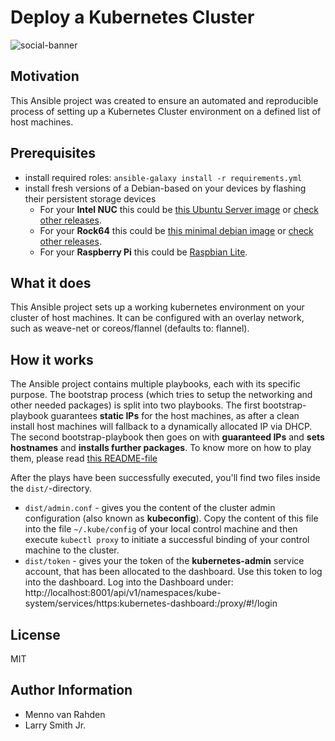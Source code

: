 # Deploy a Kubernetes Cluster

![social-banner](https://github.com/mvrahden/openclusters/raw/22133c21f7b10a46d4555dd21455f9932b34d00e/images/social-preview-color.png)

## Motivation

This Ansible project was created to ensure an automated and reproducible process of setting up a Kubernetes Cluster environment on a defined list of host machines.

## Prerequisites

- install required roles: `ansible-galaxy install -r requirements.yml`
- install fresh versions of a Debian-based on your devices by flashing their persistent storage devices
  - For your **Intel NUC** this could be [this Ubuntu Server image](http://cdimage.ubuntu.com/ubuntu/releases/19.04/release/ubuntu-19.04-server-amd64.iso) or [check other releases](https://ubuntu.com/download/server).
  - For your **Rock64** this could be [this minimal debian image](https://github.com/ayufan-rock64/linux-build/releases/download/0.8.3/stretch-minimal-rock64-0.8.3-1141-arm64.img.xz) or [check other releases](https://github.com/ayufan-rock64/linux-build/releases/).
  - For your **Raspberry Pi** this could be [Raspbian Lite](https://downloads.raspberrypi.org/raspbian_lite_latest).

## What it does

This Ansible project sets up a working kubernetes environment on your cluster of host machines.
It can be configured with an overlay network, such as weave-net or coreos/flannel (defaults to: flannel).

## How it works

The Ansible project contains multiple playbooks, each with its specific purpose.
The bootstrap process (which tries to setup the networking and other needed packages) is split into two playbooks.
The first bootstrap-playbook guarantees **static IPs** for the host machines, as after a clean install host machines will fallback to a dynamically allocated IP via DHCP.
The second bootstrap-playbook then goes on with **guaranteed IPs** and **sets hostnames** and **installs further packages**.
To know more on how to play them, please read [this README-file](./playbooks/README.md)

After the plays have been successfully executed, you'll find two files inside the `dist/`-directory.

- `dist/admin.conf` - gives you the content of the cluster admin configuration (also known as **kubeconfig**).
  Copy the content of this file into the file `~/.kube/config` of your local control machine and then execute `kubectl proxy` to initiate a successful binding of your control machine to the cluster.
- `dist/token` - gives your the token of the **kubernetes-admin** service account, that has been allocated to the dashboard.
  Use this token to log into the dashboard.
  Log into the Dashboard under:
  http://localhost:8001/api/v1/namespaces/kube-system/services/https:kubernetes-dashboard:/proxy/#!/login

## License

MIT

## Author Information

- Menno van Rahden
- Larry Smith Jr.

